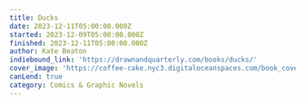 ```yaml
---
title: Ducks
date: 2023-12-11T05:00:00.000Z
started: 2023-12-09T05:00:00.000Z
finished: 2023-12-11T05:00:00.000Z
author: Kate Beaton
indiebound_link: 'https://drawnandquarterly.com/books/ducks/'
cover_image: 'https://coffee-cake.nyc3.digitaloceanspaces.com/book_covers/2023/ducks.jpg'
canLend: true
category: Comics & Graphic Novels
---
```


